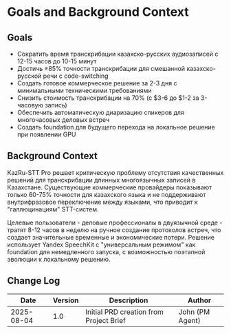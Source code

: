 # Goals and Background Context

## Goals
- Сократить время транскрибации казахско-русских аудиозаписей с 12-15 часов до 10-15 минут
- Достичь ≥85% точности транскрибации для смешанной казахско-русской речи с code-switching
- Создать готовое коммерческое решение за 2-3 дня с минимальными техническими требованиями
- Снизить стоимость транскрибации на 70% (с $3-6 до $1-2 за 3-часовую запись)
- Обеспечить автоматическую диаризацию спикеров для многочасовых деловых встреч
- Создать foundation для будущего перехода на локальное решение при появлении GPU

## Background Context

KazRu-STT Pro решает критическую проблему отсутствия качественных решений для транскрибации длинных многоязычных записей в Казахстане. Существующие коммерческие провайдеры показывают только 60-75% точности для казахского языка и не поддерживают внутрифразовое переключение между языками, что приводит к "галлюцинациям" STT-систем.

Целевые пользователи - деловые профессионалы в двуязычной среде - тратят 8-12 часов в неделю на ручное создание протоколов встреч, что создает значительные временные и экономические потери. Решение использует Yandex SpeechKit с "универсальным режимом" как foundation для немедленного запуска, с возможностью поэтапной эволюции к локальному решению.

## Change Log
| Date | Version | Description | Author |
|------|---------|-------------|---------|
| 2025-08-04 | 1.0 | Initial PRD creation from Project Brief | John (PM Agent) |
